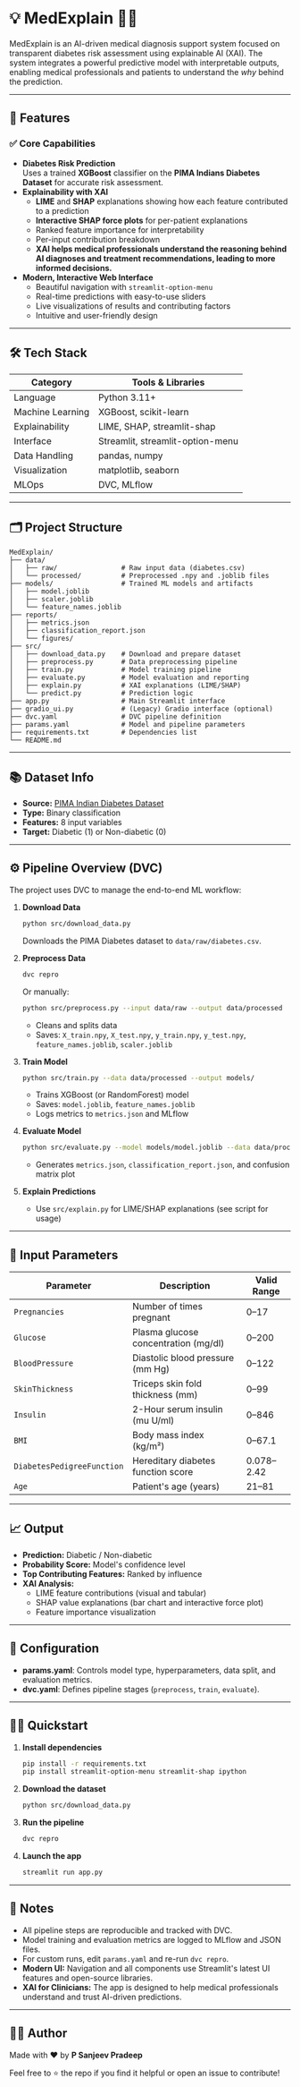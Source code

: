 # 💡 MedExplain 🧠💉

MedExplain is an AI-driven medical diagnosis support system focused on transparent diabetes risk assessment using explainable AI (XAI). The system integrates a powerful predictive model with interpretable outputs, enabling medical professionals and patients to understand the _why_ behind the prediction.

---

## 🚀 Features

### ✅ Core Capabilities
- **Diabetes Risk Prediction**  
  Uses a trained **XGBoost** classifier on the **PIMA Indians Diabetes Dataset** for accurate risk assessment.
- **Explainability with XAI**
  - **LIME** and **SHAP** explanations showing how each feature contributed to a prediction
  - **Interactive SHAP force plots** for per-patient explanations
  - Ranked feature importance for interpretability
  - Per-input contribution breakdown
  - **XAI helps medical professionals understand the reasoning behind AI diagnoses and treatment recommendations, leading to more informed decisions.**
- **Modern, Interactive Web Interface**
  - Beautiful navigation with `streamlit-option-menu`
  - Real-time predictions with easy-to-use sliders
  - Live visualizations of results and contributing factors
  - Intuitive and user-friendly design

---

## 🛠️ Tech Stack

| Category         | Tools & Libraries                          |
|------------------|--------------------------------------------|
| Language         | Python 3.11+                               |
| Machine Learning | XGBoost, scikit-learn                      |
| Explainability   | LIME, SHAP, streamlit-shap                 |
| Interface        | Streamlit, streamlit-option-menu           |
| Data Handling    | pandas, numpy                              |
| Visualization    | matplotlib, seaborn                        |
| MLOps            | DVC, MLflow                                |

---

## 🗂️ Project Structure

```
MedExplain/
├── data/
│   ├── raw/                # Raw input data (diabetes.csv)
│   └── processed/          # Preprocessed .npy and .joblib files
├── models/                 # Trained ML models and artifacts
│   ├── model.joblib
│   ├── scaler.joblib
│   └── feature_names.joblib
├── reports/
│   ├── metrics.json
│   ├── classification_report.json
│   └── figures/
├── src/
│   ├── download_data.py    # Download and prepare dataset
│   ├── preprocess.py       # Data preprocessing pipeline
│   ├── train.py            # Model training pipeline
│   ├── evaluate.py         # Model evaluation and reporting
│   ├── explain.py          # XAI explanations (LIME/SHAP)
│   └── predict.py          # Prediction logic
├── app.py                  # Main Streamlit interface
├── gradio_ui.py            # (Legacy) Gradio interface (optional)
├── dvc.yaml                # DVC pipeline definition
├── params.yaml             # Model and pipeline parameters
├── requirements.txt        # Dependencies list
└── README.md
```

---

## 📚 Dataset Info

- **Source:** [PIMA Indian Diabetes Dataset](https://www.kaggle.com/datasets/uciml/pima-indians-diabetes-database)
- **Type:** Binary classification
- **Features:** 8 input variables
- **Target:** Diabetic (1) or Non-diabetic (0)

---

## ⚙️ Pipeline Overview (DVC)

The project uses DVC to manage the end-to-end ML workflow:

1. **Download Data**
   ```bash
   python src/download_data.py
   ```
   Downloads the PIMA Diabetes dataset to `data/raw/diabetes.csv`.

2. **Preprocess Data**
   ```bash
   dvc repro
   ```
   Or manually:
   ```bash
   python src/preprocess.py --input data/raw --output data/processed
   ```
   - Cleans and splits data
   - Saves: `X_train.npy`, `X_test.npy`, `y_train.npy`, `y_test.npy`, `feature_names.joblib`, `scaler.joblib`

3. **Train Model**
   ```bash
   python src/train.py --data data/processed --output models/
   ```
   - Trains XGBoost (or RandomForest) model
   - Saves: `model.joblib`, `feature_names.joblib`
   - Logs metrics to `metrics.json` and MLflow

4. **Evaluate Model**
   ```bash
   python src/evaluate.py --model models/model.joblib --data data/processed --output reports/
   ```
   - Generates `metrics.json`, `classification_report.json`, and confusion matrix plot

5. **Explain Predictions**
   - Use `src/explain.py` for LIME/SHAP explanations (see script for usage)

---

## 🧾 Input Parameters

| Parameter | Description | Valid Range |
|--|--|--|
| `Pregnancies` | Number of times pregnant | 0–17 |
| `Glucose` | Plasma glucose concentration (mg/dl) | 0–200 |
| `BloodPressure` | Diastolic blood pressure (mm Hg) | 0–122 |
| `SkinThickness` | Triceps skin fold thickness (mm) | 0–99 |
| `Insulin` | 2-Hour serum insulin (mu U/ml) | 0–846 |
| `BMI` | Body mass index (kg/m²) | 0–67.1 |
| `DiabetesPedigreeFunction` | Hereditary diabetes function score | 0.078–2.42 |
| `Age` | Patient's age (years) | 21–81 |

---

## 📈 Output

- **Prediction:** Diabetic / Non-diabetic
- **Probability Score:** Model's confidence level
- **Top Contributing Features:** Ranked by influence
- **XAI Analysis:**
  - LIME feature contributions (visual and tabular)
  - SHAP value explanations (bar chart and interactive force plot)
  - Feature importance visualization

---

## 🧪 Configuration

- **params.yaml**: Controls model type, hyperparameters, data split, and evaluation metrics.
- **dvc.yaml**: Defines pipeline stages (`preprocess`, `train`, `evaluate`).

---

## 🏃‍♂️ Quickstart

1. **Install dependencies**
   ```bash
   pip install -r requirements.txt
   pip install streamlit-option-menu streamlit-shap ipython
   ```

2. **Download the dataset**
   ```bash
   python src/download_data.py
   ```

3. **Run the pipeline**
   ```bash
   dvc repro
   ```

4. **Launch the app**
   ```bash
   streamlit run app.py
   ```

---

## 📝 Notes

- All pipeline steps are reproducible and tracked with DVC.
- Model training and evaluation metrics are logged to MLflow and JSON files.
- For custom runs, edit `params.yaml` and re-run `dvc repro`.
- **Modern UI:** Navigation and all components use Streamlit's latest UI features and open-source libraries.
- **XAI for Clinicians:** The app is designed to help medical professionals understand and trust AI-driven predictions.

---

## 🧑‍💻 Author

Made with ❤️ by **P Sanjeev Pradeep**

Feel free to ⭐ the repo if you find it helpful or open an issue to contribute!

